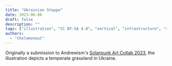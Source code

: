 ```yaml
---
title: "Ukrainian Steppe"
date: 2023-06-06
draft: false
description: ""
tags: ["illustration", "CC BY-SA 4.0", "vertical", "infrastructure", "solar", "ruins"]
authors:
  - "thelemonaut"
---
```


Originally a submission to Andrewism's [Solarpunk Art Collab 2023](https://andrew-ism.tumblr.com/post/741342402945646592/solarpunk-art-2023-bioregions), the illustration depicts a temperate grassland in Ukraine.
